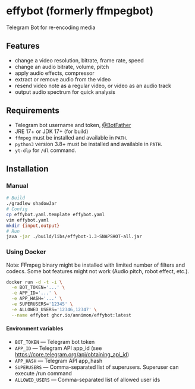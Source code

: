 # effybot (formerly ffmpegbot)

Telegram Bot for re-encoding media

## Features

 - change a video resolution, bitrate, frame rate, speed
 - change an audio bitrate, volume, pitch
 - apply audio effects, compressor
 - extract or remove audio from the video
 - resend video note as a regular video, or video as an audio track
 - output audio spectrum for quick analysis

## Requirements

 - Telegram bot username and token, [@BotFather](https://t.me/BotFather)
 - JRE 17+ or JDK 17+ (for build)
 - `ffmpeg` must be installed and available in `PATH`.
 - `python3` version 3.8+ must be installed and available in `PATH`.
 - `yt-dlp` for `/dl` command.

## Installation

### Manual

```bash
# Build
./gradlew shadowJar
# Config
cp effybot.yaml.template effybot.yaml
vim effybot.yaml
mkdir {input,output}
# Run
java -jar ./build/libs/effybot-1.3-SNAPSHOT-all.jar
```


### Using Docker

Note: FFmpeg binary might be installed with limited number of filters and codecs. Some bot features might not work (Audio pitch, robot effect, etc.).

```bash
docker run -d -t -i \
  -e BOT_TOKEN='...' \
  -e APP_ID='...' \
  -e APP_HASH='...' \
  -e SUPERUSERS='12345' \
  -e ALLOWED_USERS='12346,12347' \
  --name effybot ghcr.io/annimon/effybot:latest
```

#### Environment variables

 - `BOT_TOKEN` — Telegram bot token
 - `APP_ID` — Telegram API app_id (see https://core.telegram.org/api/obtaining_api_id)
 - `APP_HASH` — Telegram API app_hash
 - `SUPERUSERS` — Comma-separated list of superusers. Superuser can execute /run command
 - `ALLOWED_USERS` — Comma-separated list of allowed user ids

